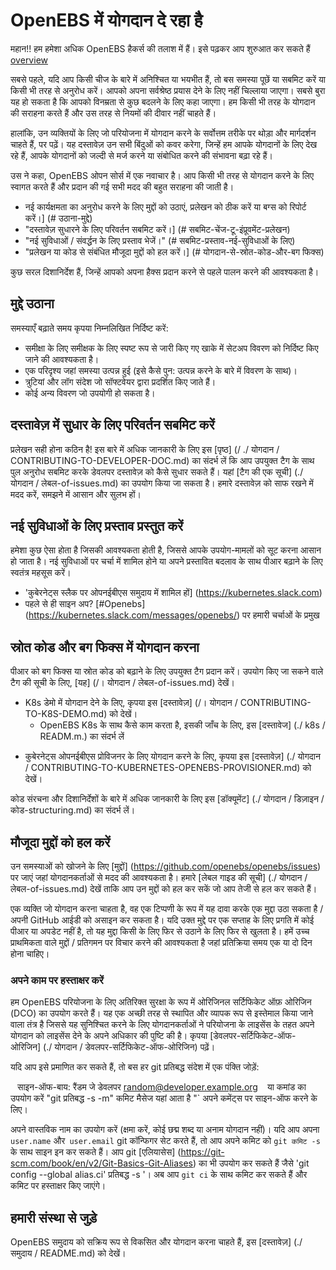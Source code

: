 # OpenEBS में योगदान दे रहा है

महान!! हम हमेशा अधिक OpenEBS हैकर्स की तलाश में हैं। इसे पढ़कर आप शुरुआत कर सकते हैं [overview](./contribute/design/README.md)


सबसे पहले, यदि आप किसी चीज के बारे में अनिश्चित या भयभीत हैं, तो बस समस्या पूछें या सबमिट करें या किसी भी तरह से अनुरोध करें। आपको अपना सर्वश्रेष्ठ प्रयास देने के लिए नहीं चिल्लाया जाएगा। सबसे बुरा यह हो सकता है कि आपको विनम्रता से कुछ बदलने के लिए कहा जाएगा। हम किसी भी तरह के योगदान की सराहना करते हैं और उस तरह से नियमों की दीवार नहीं चाहते हैं।

हालांकि, उन व्यक्तियों के लिए जो परियोजना में योगदान करने के सर्वोत्तम तरीके पर थोड़ा और मार्गदर्शन चाहते हैं, पर पढ़ें। यह दस्तावेज़ उन सभी बिंदुओं को कवर करेगा, जिन्हें हम आपके योगदानों के लिए देख रहे हैं, आपके योगदानों को जल्दी से मर्ज करने या संबोधित करने की संभावना बढ़ा रहे हैं।

उस ने कहा, OpenEBS ओपन सोर्स में एक नवाचार है। आप किसी भी तरह से योगदान करने के लिए स्वागत करते हैं और प्रदान की गई सभी मदद की बहुत सराहना की जाती है।

- नई कार्यक्षमता का अनुरोध करने के लिए मुद्दों को उठाएं, प्रलेखन को ठीक करें या बग्स को रिपोर्ट करें।] (# उठाना-मुद्दे)
- "दस्तावेज़ सुधारने के लिए परिवर्तन सबमिट करें।] (# सबमिट-चेंज-टू-इंप्रूवमेंट-प्रलेखन)
- "नई सुविधाओं / संवर्द्धन के लिए प्रस्ताव भेजें।" (# सबमिट-प्रस्ताव-नई-सुविधाओं के लिए)
- "प्रलेखन या कोड से संबंधित मौजूदा मुद्दों को हल करें।] (# योगदान-से-स्रोत-कोड-और-बग फिक्स)

कुछ सरल दिशानिर्देश हैं, जिन्हें आपको अपना हैक्स प्रदान करने से पहले पालन करने की आवश्यकता है।

## मुद्दे उठाना

समस्याएँ बढ़ाते समय कृपया निम्नलिखित निर्दिष्ट करें:
- समीक्षा के लिए समीक्षक के लिए स्पष्ट रूप से जारी किए गए खाके में सेटअप विवरण को निर्दिष्ट किए जाने की आवश्यकता है।
- एक परिदृश्य जहां समस्या उत्पन्न हुई (इसे कैसे पुन: उत्पन्न करने के बारे में विवरण के साथ)।
- त्रुटियां और लॉग संदेश जो सॉफ्टवेयर द्वारा प्रदर्शित किए जाते हैं।
- कोई अन्य विवरण जो उपयोगी हो सकता है।

## दस्तावेज़ में सुधार के लिए परिवर्तन सबमिट करें

प्रलेखन सही होना कठिन है! इस बारे में अधिक जानकारी के लिए इस [पृष्ठ] (/ ./ योगदान / CONTRIBUTING-TO-DEVELOPER-DOC.md) का संदर्भ लें कि आप उपयुक्त टैग के साथ पुल अनुरोध सबमिट करके डेवलपर दस्तावेज़ को कैसे सुधार सकते हैं। यहां [टैग की एक सूची] (./ योगदान / लेबल-of-issues.md) का उपयोग किया जा सकता है। हमारे दस्तावेज़ को साफ रखने में मदद करें, समझने में आसान और सुलभ हों।

## नई सुविधाओं के लिए प्रस्ताव प्रस्तुत करें

हमेशा कुछ ऐसा होता है जिसकी आवश्यकता होती है, जिससे आपके उपयोग-मामलों को सूट करना आसान हो जाता है। नई सुविधाओं पर चर्चा में शामिल होने या अपने प्रस्तावित बदलाव के साथ पीआर बढ़ाने के लिए स्वतंत्र महसूस करें।

- 'कुबेरनेट्स स्लैक पर ओपनईबीएस समुदाय में शामिल हों] (https://kubernetes.slack.com)
- पहले से ही साइन अप? [#Openebs] (https://kubernetes.slack.com/messages/openebs/) पर हमारी चर्चाओं के प्रमुख

## स्रोत कोड और बग फिक्स में योगदान करना

पीआर को बग फिक्स या स्रोत कोड को बढ़ाने के लिए उपयुक्त टैग प्रदान करें। उपयोग किए जा सकने वाले टैग की सूची के लिए, [यह] (/। योगदान / लेबल-of-issues.md) देखें।

* K8s डेमो में योगदान देने के लिए, कृपया इस [दस्तावेज़] (/। योगदान / CONTRIBUTING-TO-K8S-DEMO.md) को देखें।
    - OpenEBS K8s के साथ कैसे काम करता है, इसकी जाँच के लिए, इस [दस्तावेज] (./ k8s / READM.m.) का संदर्भ लें
- कुबेरनेट्स ओपनईबीएस प्रोविजनर के लिए योगदान करने के लिए, कृपया इस [दस्तावेज़] (./ योगदान / CONTRIBUTING-TO-KUBERNETES-OPENEBS-PROVISIONER.md) को देखें।
    
कोड संरचना और दिशानिर्देशों के बारे में अधिक जानकारी के लिए इस [डॉक्यूमेंट] (./ योगदान / डिज़ाइन / कोड-structuring.md) का संदर्भ लें।

## मौजूदा मुद्दों को हल करें

उन समस्याओं को खोजने के लिए [मुद्दों] (https://github.com/openebs/openebs/issues) पर जाएं जहां योगदानकर्ताओं से मदद की आवश्यकता है। हमारे [लेबल गाइड की सूची] (./ योगदान / लेबल-of-issues.md) देखें ताकि आप उन मुद्दों को हल कर सकें जो आप तेजी से हल कर सकते हैं।

एक व्यक्ति जो योगदान करना चाहता है, वह एक टिप्पणी के रूप में यह दावा करके एक मुद्दा उठा सकता है / अपनी GitHub आईडी को असाइन कर सकता है। यदि उक्त मुद्दे पर एक सप्ताह के लिए प्रगति में कोई पीआर या अपडेट नहीं है, तो यह मुद्दा किसी के लिए फिर से उठाने के लिए फिर से खुलता है। हमें उच्च प्राथमिकता वाले मुद्दों / प्रतिगमन पर विचार करने की आवश्यकता है जहां प्रतिक्रिया समय एक या दो दिन होना चाहिए।

### अपने काम पर हस्ताक्षर करें

हम OpenEBS परियोजना के लिए अतिरिक्त सुरक्षा के रूप में ओरिजिनल सर्टिफिकेट ऑफ़ ओरिजिन (DCO) का उपयोग करते हैं। यह एक अच्छी तरह से स्थापित और व्यापक रूप से इस्तेमाल किया जाने वाला तंत्र है जिससे यह सुनिश्चित करने के लिए योगदानकर्ताओं ने परियोजना के लाइसेंस के तहत अपने योगदान को लाइसेंस देने के अपने अधिकार की पुष्टि की है। कृपया [डेवलपर-सर्टिफिकेट-ऑफ-ओरिजिन] (./ योगदान / डेवलपर-सर्टिफिकेट-ऑफ-ओरिजिन) पढ़ें।

यदि आप इसे प्रमाणित कर सकते हैं, तो बस हर git प्रतिबद्ध संदेश में एक पंक्ति जोड़ें:

`` ``
  साइन-ऑफ-बाय: रैंडम जे डेवलपर <random@developer.example.org>
`` ``
या कमांड का उपयोग करें "git प्रतिबद्ध -s -m" कमिट मैसेज यहां आता है "` अपने कमेंट्स पर साइन-ऑफ करने के लिए।

अपने वास्तविक नाम का उपयोग करें (क्षमा करें, कोई छद्म शब्द या अनाम योगदान नहीं)। यदि आप अपना `user.name` और` user.email` git कॉन्फिगर सेट करते हैं, तो आप अपने कमिट को `git कमिट -s` के साथ साइन इन कर सकते हैं। आप git [एलियासेस] (https://git-scm.com/book/en/v2/Git-Basics-Git-Aliases) का भी उपयोग कर सकते हैं जैसे 'git config --global alias.ci' प्रतिबद्ध -s '। अब आप `git ci` के साथ कमिट कर सकते हैं और कमिट पर हस्ताक्षर किए जाएंगे।

## हमारी संस्था से जुड़े

OpenEBS समुदाय को सक्रिय रूप से विकसित और योगदान करना चाहते हैं, इस [दस्तावेज़] (./ समुदाय / README.md) को देखें।
